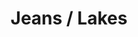---
ee_id_thing: '4375'
site: '1'
type: '2'
inv_num: 2016-104
add_credit:
url: 2016-104-jeans-lakes
title: Jeans / Lakes
year: '2016'
display_year: '2016'
medium: 1920x1080 H.264/MPEG-4 Part 10 looped digital file (from 11 lossless TIFS),
  media player, 65–75” flatscreen, armature, various cables
dims:
pitch:
ps:
live_url:
youtube:
https://github.com/coryarcangel/alu:
imgs: jeans-lakes-2016-104-install-database-dt.jpg
subheading:
download:
commission:
related:
layout: things-i-made
---